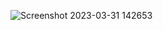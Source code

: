 ![Screenshot 2023-03-31 142653](https://user-images.githubusercontent.com/109825175/229240654-a8ebb5b9-9d6f-4475-9889-ebc4e7b1fe58.png)
